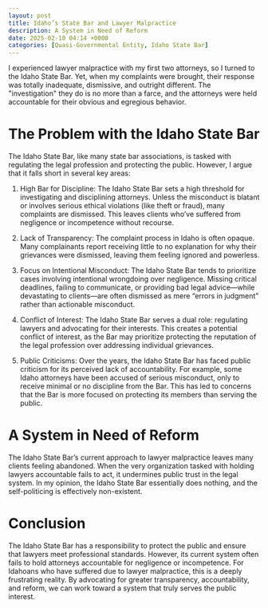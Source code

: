 ```yaml
---
layout: post
title: Idaho’s State Bar and Lawyer Malpractice
description: A System in Need of Reform
date: 2025-02-10 04:14 +0000
categories: [Quasi-Governmental Entity, Idaho State Bar]
---
```

I experienced lawyer malpractice with my first two attorneys, so I turned to the Idaho State Bar. Yet, when my complaints were brought, their response was totally inadequate, dismissive, and outright different. The "investigation" they do is no more than a farce, and the attorneys were held accountable for their obvious and egregious behavior.

# The Problem with the Idaho State Bar  

The Idaho State Bar, like many state bar associations, is tasked with regulating the legal profession and protecting the public. However, I argue that it falls short in several key areas:  

1. High Bar for Discipline: The Idaho State Bar sets a high threshold for investigating and disciplining attorneys. Unless the misconduct is blatant or involves serious ethical violations (like theft or fraud), many complaints are dismissed. This leaves clients who’ve suffered from negligence or incompetence without recourse.  

2. Lack of Transparency: The complaint process in Idaho is often opaque. Many complainants report receiving little to no explanation for why their grievances were dismissed, leaving them feeling ignored and powerless.  

3. Focus on Intentional Misconduct: The Idaho State Bar tends to prioritize cases involving intentional wrongdoing over negligence. Missing critical deadlines, failing to communicate, or providing bad legal advice—while devastating to clients—are often dismissed as mere “errors in judgment” rather than actionable misconduct.  

4. Conflict of Interest: The Idaho State Bar serves a dual role: regulating lawyers and advocating for their interests. This creates a potential conflict of interest, as the Bar may prioritize protecting the reputation of the legal profession over addressing individual grievances.  

5. Public Criticisms: Over the years, the Idaho State Bar has faced public criticism for its perceived lack of accountability. For example, some Idaho attorneys have been accused of serious misconduct, only to receive minimal or no discipline from the Bar. This has led to concerns that the Bar is more focused on protecting its members than serving the public.  

# A System in Need of Reform  

The Idaho State Bar’s current approach to lawyer malpractice leaves many clients feeling abandoned. When the very organization tasked with holding lawyers accountable fails to act, it undermines public trust in the legal system. In my opinion, the Idaho State Bar essentially does nothing, and the self-politicing is effectively non-existent.

# Conclusion  

The Idaho State Bar has a responsibility to protect the public and ensure that lawyers meet professional standards. However, its current system often fails to hold attorneys accountable for negligence or incompetence. For Idahoans who have suffered due to lawyer malpractice, this is a deeply frustrating reality. By advocating for greater transparency, accountability, and reform, we can work toward a system that truly serves the public interest. 
